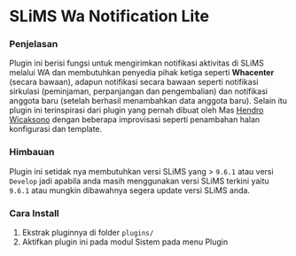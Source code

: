 # SLiMS Wa Notification Lite
### Penjelasan
Plugin ini berisi fungsi untuk mengirimkan notifikasi aktivitas di SLiMS melalui WA dan membutuhkan penyedia pihak ketiga seperti **Whacenter** (secara bawaan), adapun notifikasi secara bawaan seperti notifikasi sirkulasi (peminjaman, perpanjangan dan pengembalian) dan notifikasi anggota baru (setelah berhasil menambahkan data anggota baru). Selain itu plugin ini terinspirasi dari plugin yang pernah dibuat oleh Mas [Hendro Wicaksono](https://github.com/hendrowicaksono/Simple-WA-Notif-for-Circulation) dengan beberapa improvisasi seperti penambahan halan konfigurasi dan template.

### Himbauan
Plugin ini setidak nya membutuhkan versi SLiMS yang > ```9.6.1``` atau versi ```Develop``` jadi apabila anda masih menggunakan versi SLiMS terkini yaitu ```9.6.1``` atau mungkin dibawahnya segera update versi SLiMS anda.

### Cara Install
1. Ekstrak pluginnya di folder ```plugins/```
2. Aktifkan plugin ini pada modul Sistem pada menu Plugin
